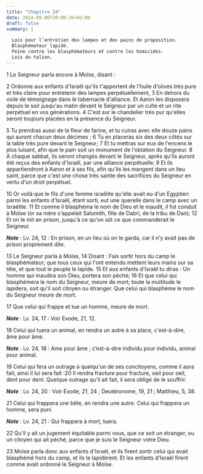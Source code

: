 ```yaml
---
title: "Chapitre 24"
date: 2024-09-06T20:00:35+02:00
draft: false
summary: |
  
  Lois pour l’entretien des lampes et des pains de proposition.
  Blasphémateur lapidé.
  Peine contre les blasphémateurs et contre les homicides.
  Lois du talion.
---
```



1 Le Seigneur parla encore à Moïse, disant :


2 Ordonne aux enfants d'Israël qu'ils t'apportent de l'huile d'olives très pure et très claire pour entretenir des lampes perpétuellement, 3 En dehors du voile de témoignage dans le tabernacle d'alliance. Et Aaron les disposera depuis le soir jusqu'au matin devant le Seigneur par un culte et un rite perpétuel en vos générations. 4 C'est sur le chandelier très pur qu'elles seront toujours placées en la présence du Seigneur.


5 Tu prendras aussi de la fleur de farine, et tu cuiras avec elle douze pains qui auront chacun deux décimes ; 6 Tu en placeras six des deux côtés sur la table très pure devant le Seigneur; 7 Et tu mettras sur eux de l'encens le plus luisant, afin que le pain soit un monument de l'oblation du Seigneur. 8 A chaque sabbat, ils seront changés devant le Seigneur, après qu'ils auront été reçus des enfants d'Israël, par une alliance perpétuelle; 9 Et ils appartiendront à Aaron et à ses fils, afin qu'ils les mangent dans un lieu saint, parce que c'est une chose très sainte des sacrifices du Seigneur en vertu d'un droit perpétuel.


10 Or voilà que le fils d'une femme israélite qu'elle avait eu d'un Egyptien parmi les enfants d'Israël, étant sorti, eut une querelle dans le camp avec un Israélite. 11 Et comme il blasphéma le nom de Dieu et le maudit, il fut conduit à Moïse (or sa mère s'appelait Salumith, fille de Dabri, de la tribu de Dan); 12 Et on le mit en prison, jusqu'à ce qu'on sût ce que commanderait le Seigneur.

***Note*** :  Lv. 24, 12 : En prison, en un lieu où on le garda, car il n’y avait pas de prison proprement dite.

13 Le Seigneur parla à Moïse, 14 Disant : Fais sortir hors du camp le blasphémateur; que tous ceux qui l'ont entendu mettent leurs mains sur sa tête, et que tout le peuple le lapide. 15 Et aux enfants d'Israël tu diras : Un homme qui maudira son Dieu, portera son péché; 16 Et que celui qui blasphémera le nom du Seigneur, meure de mort; toute la multitude le lapidera, soit qu'il soit citoyen ou étranger. Que celui qui blasphème le nom du Seigneur meure de mort.


17 Que celui qui frappe et tue un homme, meure de mort.

***Note*** :  Lv. 24, 17 : Voir Exode, 21, 12.

18 Celui qui tuera un animal, en rendra un autre à sa place, c'est-à-dire, âme pour âme.

***Note*** :  Lv. 24, 18 : Ame pour âme ; c’est-à-dire individu pour individu, animal pour animal.

19 Celui qui fera un outrage à quelqu'un de ses concitoyens, comme il aura fait, ainsi il lui sera fait :20 Il rendra fracture pour fracture, oeil pour oeil, dent pour dent. Quelque outrage qu'il ait fait, il sera obligé de le souffrir.

***Note*** :  Lv. 24, 20 : Voir Exode, 21, 24 ; Deutéronome, 19, 21 ; Matthieu, 5, 38.

21 Celui qui frappera une bête, en rendra une autre. Celui qui frappera un homme, sera puni.

***Note*** :  Lv. 24, 21 : Qui frappera à mort, tuera.

22 Qu'il y ait un jugement équitable parmi vous, que ce soit un étranger, ou un citoyen qui ait péché, parce que je suis le Seigneur votre Dieu.


23 Moïse parla donc aux enfants d'Israël, et ils firent sortir celui qui avait blasphémé hors du camp, et ils le lapidèrent. Et les enfants d'Israël firent comme avait ordonné le Seigneur à Moïse.

